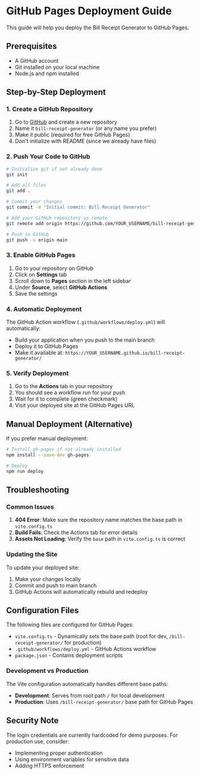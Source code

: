# GitHub Pages Deployment Guide

This guide will help you deploy the Bill Receipt Generator to GitHub Pages.

## Prerequisites

- A GitHub account
- Git installed on your local machine
- Node.js and npm installed

## Step-by-Step Deployment

### 1. Create a GitHub Repository

1. Go to [GitHub](https://github.com) and create a new repository
2. Name it `bill-receipt-generator` (or any name you prefer)
3. Make it public (required for free GitHub Pages)
4. Don't initialize with README (since we already have files)

### 2. Push Your Code to GitHub

```bash
# Initialize git if not already done
git init

# Add all files
git add .

# Commit your changes
git commit -m "Initial commit: Bill Receipt Generator"

# Add your GitHub repository as remote
git remote add origin https://github.com/YOUR_USERNAME/bill-receipt-generator.git

# Push to GitHub
git push -u origin main
```

### 3. Enable GitHub Pages

1. Go to your repository on GitHub
2. Click on **Settings** tab
3. Scroll down to **Pages** section in the left sidebar
4. Under **Source**, select **GitHub Actions**
5. Save the settings

### 4. Automatic Deployment

The GitHub Action workflow (`.github/workflows/deploy.yml`) will automatically:
- Build your application when you push to the main branch
- Deploy it to GitHub Pages
- Make it available at: `https://YOUR_USERNAME.github.io/bill-receipt-generator/`

### 5. Verify Deployment

1. Go to the **Actions** tab in your repository
2. You should see a workflow run for your push
3. Wait for it to complete (green checkmark)
4. Visit your deployed site at the GitHub Pages URL

## Manual Deployment (Alternative)

If you prefer manual deployment:

```bash
# Install gh-pages if not already installed
npm install --save-dev gh-pages

# Deploy
npm run deploy
```

## Troubleshooting

### Common Issues

1. **404 Error**: Make sure the repository name matches the base path in `vite.config.ts`
2. **Build Fails**: Check the Actions tab for error details
3. **Assets Not Loading**: Verify the `base` path in `vite.config.ts` is correct

### Updating the Site

To update your deployed site:
1. Make your changes locally
2. Commit and push to main branch
3. GitHub Actions will automatically rebuild and redeploy

## Configuration Files

The following files are configured for GitHub Pages:

- `vite.config.ts` - Dynamically sets the base path (root for dev, `/bill-receipt-generator/` for production)
- `.github/workflows/deploy.yml` - GitHub Actions workflow
- `package.json` - Contains deployment scripts

### Development vs Production

The Vite configuration automatically handles different base paths:
- **Development**: Serves from root path `/` for local development
- **Production**: Uses `/bill-receipt-generator/` base path for GitHub Pages

## Security Note

The login credentials are currently hardcoded for demo purposes. For production use, consider:
- Implementing proper authentication
- Using environment variables for sensitive data
- Adding HTTPS enforcement
